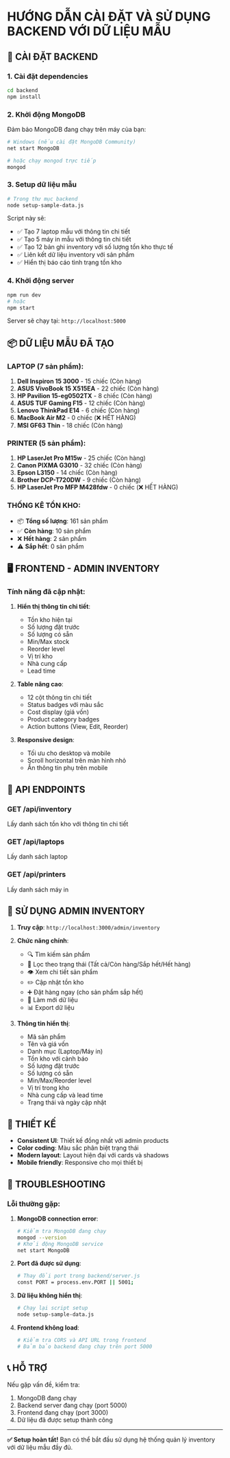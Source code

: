 # HƯỚNG DẪN CÀI ĐẶT VÀ SỬ DỤNG BACKEND VỚI DỮ LIỆU MẪU

## 🚀 CÀI ĐẶT BACKEND

### 1. Cài đặt dependencies
```bash
cd backend
npm install
```

### 2. Khởi động MongoDB
Đảm bảo MongoDB đang chạy trên máy của bạn:
```bash
# Windows (nếu cài đặt MongoDB Community)
net start MongoDB

# hoặc chạy mongod trực tiếp
mongod
```

### 3. Setup dữ liệu mẫu
```bash
# Trong thư mục backend
node setup-sample-data.js
```

Script này sẽ:
- ✅ Tạo 7 laptop mẫu với thông tin chi tiết
- ✅ Tạo 5 máy in mẫu với thông tin chi tiết  
- ✅ Tạo 12 bản ghi inventory với số lượng tồn kho thực tế
- ✅ Liên kết dữ liệu inventory với sản phẩm
- ✅ Hiển thị báo cáo tình trạng tồn kho

### 4. Khởi động server
```bash
npm run dev
# hoặc
npm start
```

Server sẽ chạy tại: `http://localhost:5000`

## 📦 DỮ LIỆU MẪU ĐÃ TẠO

### LAPTOP (7 sản phẩm):
1. **Dell Inspiron 15 3000** - 15 chiếc (Còn hàng)
2. **ASUS VivoBook 15 X515EA** - 22 chiếc (Còn hàng) 
3. **HP Pavilion 15-eg0502TX** - 8 chiếc (Còn hàng)
4. **ASUS TUF Gaming F15** - 12 chiếc (Còn hàng)
5. **Lenovo ThinkPad E14** - 6 chiếc (Còn hàng)
6. **MacBook Air M2** - 0 chiếc (❌ HẾT HÀNG)
7. **MSI GF63 Thin** - 18 chiếc (Còn hàng)

### PRINTER (5 sản phẩm):
1. **HP LaserJet Pro M15w** - 25 chiếc (Còn hàng)
2. **Canon PIXMA G3010** - 32 chiếc (Còn hàng)
3. **Epson L3150** - 14 chiếc (Còn hàng)
4. **Brother DCP-T720DW** - 9 chiếc (Còn hàng)
5. **HP LaserJet Pro MFP M428fdw** - 0 chiếc (❌ HẾT HÀNG)

### THỐNG KÊ TỒN KHO:
- 📦 **Tổng số lượng**: 161 sản phẩm
- ✅ **Còn hàng**: 10 sản phẩm  
- ❌ **Hết hàng**: 2 sản phẩm
- ⚠️ **Sắp hết**: 0 sản phẩm

## 🖥️ FRONTEND - ADMIN INVENTORY

### Tính năng đã cập nhật:
1. **Hiển thị thông tin chi tiết**:
   - Tồn kho hiện tại
   - Số lượng đặt trước  
   - Số lượng có sẵn
   - Min/Max stock
   - Reorder level
   - Vị trí kho
   - Nhà cung cấp
   - Lead time

2. **Table nâng cao**:
   - 12 cột thông tin chi tiết
   - Status badges với màu sắc
   - Cost display (giá vốn)
   - Product category badges
   - Action buttons (View, Edit, Reorder)

3. **Responsive design**:
   - Tối ưu cho desktop và mobile
   - Scroll horizontal trên màn hình nhỏ
   - Ẩn thông tin phụ trên mobile

## 🔌 API ENDPOINTS

### GET /api/inventory
Lấy danh sách tồn kho với thông tin chi tiết

### GET /api/laptops  
Lấy danh sách laptop

### GET /api/printers
Lấy danh sách máy in

## 📱 SỬ DỤNG ADMIN INVENTORY

1. **Truy cập**: `http://localhost:3000/admin/inventory`

2. **Chức năng chính**:
   - 🔍 Tìm kiếm sản phẩm
   - 🎯 Lọc theo trạng thái (Tất cả/Còn hàng/Sắp hết/Hết hàng)
   - 👁️ Xem chi tiết sản phẩm
   - ✏️ Cập nhật tồn kho
   - ➕ Đặt hàng ngay (cho sản phẩm sắp hết)
   - 🔄 Làm mới dữ liệu
   - 📊 Export dữ liệu

3. **Thông tin hiển thị**:
   - Mã sản phẩm
   - Tên và giá vốn
   - Danh mục (Laptop/Máy in)
   - Tồn kho với cảnh báo
   - Số lượng đặt trước
   - Số lượng có sẵn
   - Min/Max/Reorder level
   - Vị trí trong kho
   - Nhà cung cấp và lead time
   - Trạng thái và ngày cập nhật

## 🎨 THIẾT KẾ

- **Consistent UI**: Thiết kế đồng nhất với admin products
- **Color coding**: Màu sắc phân biệt trạng thái
- **Modern layout**: Layout hiện đại với cards và shadows
- **Mobile friendly**: Responsive cho mọi thiết bị

## 🔧 TROUBLESHOOTING

### Lỗi thường gặp:

1. **MongoDB connection error**:
   ```bash
   # Kiểm tra MongoDB đang chạy
   mongod --version
   # Khởi động MongoDB service
   net start MongoDB
   ```

2. **Port đã được sử dụng**:
   ```bash
   # Thay đổi port trong backend/server.js
   const PORT = process.env.PORT || 5001;
   ```

3. **Dữ liệu không hiển thị**:
   ```bash
   # Chạy lại script setup
   node setup-sample-data.js
   ```

4. **Frontend không load**:
   ```bash
   # Kiểm tra CORS và API URL trong frontend
   # Đảm bảo backend đang chạy trên port 5000
   ```

## 📞 HỖ TRỢ

Nếu gặp vấn đề, kiểm tra:
1. MongoDB đang chạy
2. Backend server đang chạy (port 5000)
3. Frontend đang chạy (port 3000)
4. Dữ liệu đã được setup thành công

---

**✅ Setup hoàn tất!** Bạn có thể bắt đầu sử dụng hệ thống quản lý inventory với dữ liệu mẫu đầy đủ.
